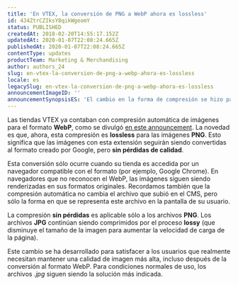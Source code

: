 ```yaml
---
title: 'En VTEX, la conversión de PNG a WebP ahora es lossless'
id: 4J4ZtrCZIksY8qikWgeomY
status: PUBLISHED
createdAt: 2018-02-20T14:55:17.152Z
updatedAt: 2020-01-07T22:08:24.665Z
publishedAt: 2020-01-07T22:08:24.665Z
contentType: updates
productTeam: Marketing & Merchandising
author: authors_24
slug: en-vtex-la-conversion-de-png-a-webp-ahora-es-lossless
locale: es
legacySlug: en-vtex-la-conversion-de-png-a-webp-ahora-es-lossless
announcementImageID: ''
announcementSynopsisES: 'El cambio en la forma de compresión se hizo para atender a las tiendas que necesitan mantener alta calidad de imágenes.'
---
```


Las tiendas VTEX ya contaban con compresión automática de imágenes para el formato __WebP__, como se divulgó [en este announcement](/es/announcement/tiendas-vtex-ahora-tienen-compresion-automatica-de-imagenes-para-webp). La novedad es que, ahora, esta compresión es __lossless__ para las imágenes __PNG__. Esto significa que las imágenes con esta extensión seguirán siendo convertidas al formato creado por Google, pero __sin pérdidas de calidad__.

Esta conversión sólo ocurre cuando su tienda es accedida por un navegador compatible con el formato (por ejemplo, Google Chrome). En navegadores que no reconocen el WebP, las imágenes siguen siendo renderizadas en sus formatos originales. Recordamos también que la compresión automática no cambia el archivo que subió en el CMS, pero sólo la forma en que se representa este archivo en la pantalla de su usuario.

<div class="alert alert-warning">
La compresión <strong>sin pérdidas</strong> es aplicable sólo a los archivos <strong>PNG</strong>. Los archivos <strong>JPG</strong> continúan siendo comprimidos por el proceso <strong>lossy</strong> (que disminuye el tamaño de la imagen para aumentar la velocidad de carga de la página). 
</div>

Este cambio se ha desarrollado para satisfacer a los usuarios que realmente necesitan mantener una calidad de imagen más alta, incluso después de la conversión al formato WebP. Para condiciones normales de uso, los archivos _.jpg_ siguen siendo la solución más indicada.
